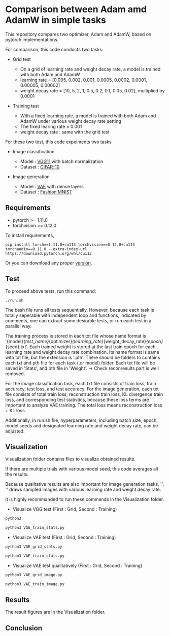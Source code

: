 #  Comparison between Adam amd AdamW in simple tasks

This repository compares two optimizer, Adam and AdamW, based on pytorch implementations.

For comparison, this code conducts two tasks:

* Grid test

  * On a grid of learning rate and weight decay rate, a model is trained with both Adam and AdamW
  * learning rate = [0.005, 0.002, 0.001, 0.0005, 0.0002, 0.0001, 0.00005, 0.00002]
  * weight decay rate = [10, 5, 2, 1, 0.5, 0.2, 0.1, 0.05, 0.02], multiplied by 0.0001
    
* Training test

  * With a fixed learning rate, a model is trained with both Adam and AdamW under various weight decay rate setting
  * The fixed learing rate = 0.001
  * weight decay rate : same with the grid test

For these two test, this code expeiments two tasks

* Image classification

  * Model : [VGG11](https://pytorch.org/hub/pytorch_vision_vgg/) with batch normalization
  * Dataset : [CIFAR-10](https://pytorch.org/vision/stable/generated/torchvision.datasets.CIFAR10.html)
    
* Image generation

  * Model : [VAE](https://github.com/ANLGBOY/VAE-with-PyTorch) with dense layers
  * Dataset : [Fashion MNIST](https://pytorch.org/vision/stable/generated/torchvision.datasets.FashionMNIST.html)

## Requirements

* pytorch >= 1.11.0
* torchvision >= 0.12.0
  
To install requirements, 

```setup
pip install torch==1.11.0+cu113 torchvision==0.12.0+cu113 torchaudio==0.11.0 --extra-index-url https://download.pytorch.org/whl/cu113
```
Or you can download any proper [version](https://pytorch.org/get-started/previous-versions/).

## Test

To proceed above tests, run this command:

```train
./run.sh
```

The bash file runs all tests sequentially. However, because each task is totally seperable with independent loop and functions, indicated by comments, one can extract some desirable tests, or run each test in a parallel way.

The training process is stored in each txt file whose name format is '{model}_{test_name}_{optimizer}_{learning_rate}_{weight_decay_rate}_{epoch}_{seed}.txt'. Each trained weight is stored at the last train epoch for each learning rate and weight decay rate combination. Its name format is same with txt file, but the extension is '.pth'. There should be folders to contains each txt and pth file for each task (,or model) folder. Each txt file will be saved in 'Stats', and pth file in 'Weight'. 
-> Check reconresults part is well removed.

For the image classification task, each txt file consists of train loss, train accuracy, test loss, and test accuracy.
For the image generation, each txt file consists of total train loss, reconstruction train loss, KL divergence train loss, and corresponding test statistics, because these loss terms are important to analyze VAE training. The total loss means reconstruction loss + KL loss.

Additionally, in run.sh file, hyperparameters, including batch size, epoch, model seeds and designated learning rate and weight decay rate, can be adjusted.

## Visualization

Visualization folder contains files to visualize obtained results. 

If there are multiple trials with various model seed, this code averages all the results. 

Because qualitative results are also important for image generation tasks, '', '' draws sampled images with various learning rate and weight decay rate. 

It is highly recommanded to run these commands in the Visualization folder.

* Visualize VGG test (First : Grid, Second : Training)

```bash
python3 
```
```bash
python3 VGG_train_stats.py
```

* Visualize VAE test (First : Grid, Second : Training)
```bash
python3 VAE_grid_stats.py
```
```bash
python3 VAE_train_stats.py
```

* Visualize VAE test qualitatively (First : Grid, Second : Training)
```bash
python3 VAE_grid_image.py
```
```bash
python3 VAE_train_image.py
```

## Results

The result figures are in the Visualization folder.

## Conclusion
